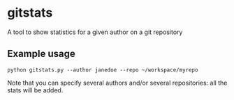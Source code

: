 # gitstats

A tool to show statistics for a given author on a git repository

## Example usage

`python gitstats.py --author janedoe --repo ~/workspace/myrepo`

Note that you can specify several authors and/or several repositories: all the
stats will be added.

